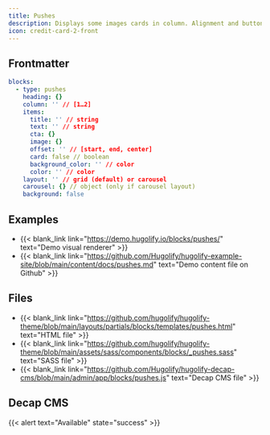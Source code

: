 ```yaml
---
title: Pushes
description: Displays some images cards in column. Alignment and button are available
icon: credit-card-2-front
---
```


## Frontmatter

```yml
blocks:
  - type: pushes
    heading: {}
    column: '' // [1…2]
    items:
      title: '' // string
      text: '' // string
      cta: {}
      image: {}
      offset: '' // [start, end, center]
      card: false // boolean
      background_color: '' // color
      color: '' // color
    layout: '' // grid (default) or carousel
    carousel: {} // object (only if carousel layout)
    background: false
```

## Examples

- {{< blank_link link="https://demo.hugolify.io/blocks/pushes/" text="Demo visual renderer" >}}
- {{< blank_link link="https://github.com/Hugolify/hugolify-example-site/blob/main/content/docs/pushes.md" text="Demo content file on Github" >}}

## Files

- {{< blank_link link="https://github.com/hugolify/hugolify-theme/blob/main/layouts/partials/blocks/templates/pushes.html" text="HTML file" >}}
- {{< blank_link link="https://github.com/hugolify/hugolify-theme/blob/main/assets/sass/components/blocks/_pushes.sass" text="SASS file" >}}
- {{< blank_link link="https://github.com/Hugolify/hugolify-decap-cms/blob/main/admin/app/blocks/pushes.js" text="Decap CMS file" >}}

## Decap CMS

{{< alert text="Available" state="success" >}}

